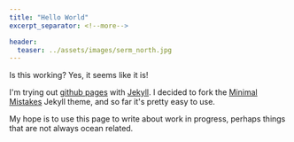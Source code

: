 ```yaml
---
title: "Hello World"
excerpt_separator: <!--more-->

header:
  teaser: ../assets/images/serm_north.jpg
---
```


Is this working? Yes, it <!--more--> seems like it is!

I'm trying out [github pages](https://pages.github.com/) with [Jekyll](https://jekyllrb.com/). I decided to fork the [Minimal Mistakes](https://mmistakes.github.io/minimal-mistakes/) Jekyll theme, and  so far it's pretty easy to use.

My hope is to use this page to write about work in progress, perhaps things that are not always ocean related.
